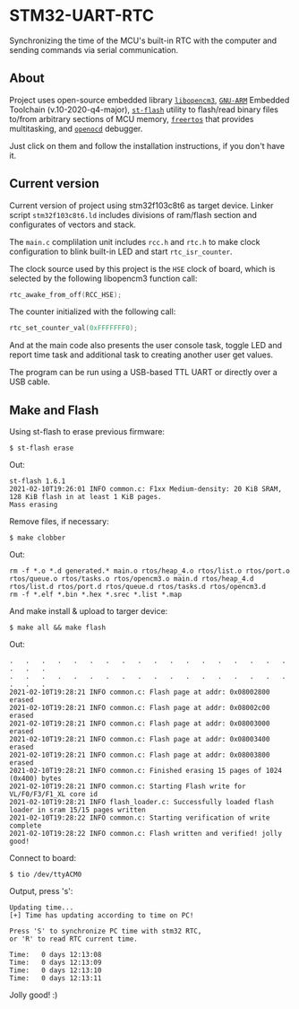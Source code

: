 # STM32-UART-RTC
Synchronizing the time of the MCU's built-in RTC with the computer and sending commands via serial communication.

## About
Project uses open-source embedded library [``libopencm3``](https://github.com/libopencm3/libopencm3), [``GNU-ARM``](https://developer.arm.com/tools-and-software/open-source-software/developer-tools/gnu-toolchain/gnu-rm/downloads) Embedded Toolchain (v.10-2020-q4-major), [``st-flash``](https://github.com/stlink-org/stlink) utility to flash/read binary files to/from arbitrary sections of MCU memory, [``freertos``](https://www.freertos.org/) that provides multitasking, and [``openocd``](http://openocd.org/) debugger. 

Just click on them and follow the installation instructions, if you don't have it.

## Current version
Current version of project using stm32f103c8t6 as target device. Linker script ``stm32f103c8t6.ld`` includes divisions of ram/flash section and configurates of vectors and stack. 

The ``main.c`` complilation unit includes ``rcc.h`` and ``rtc.h`` to make clock configuration to blink built-in LED and start ``rtc_isr_counter``. 

The clock source used by this project is the ``HSE`` clock of board, which is selected by the following libopencm3 function call:

```cpp
rtc_awake_from_off(RCC_HSE);
```

The counter initialized with the following call:
```cpp
rtc_set_counter_val(0xFFFFFFF0);
```

And at the main code also presents the user console task, toggle LED and report time task and additional task to creating another user get values.


The program can be run using a USB-based TTL UART or directly over a USB cable.


## Make and Flash

Using st-flash to erase previous firmware:
```
$ st-flash erase 
```
Out:
```
st-flash 1.6.1
2021-02-10T19:26:01 INFO common.c: F1xx Medium-density: 20 KiB SRAM, 128 KiB flash in at least 1 KiB pages.
Mass erasing
```

Remove files, if necessary:
```
$ make clobber
```
Out:
```
rm -f *.o *.d generated.* main.o rtos/heap_4.o rtos/list.o rtos/port.o rtos/queue.o rtos/tasks.o rtos/opencm3.o main.d rtos/heap_4.d rtos/list.d rtos/port.d rtos/queue.d rtos/tasks.d rtos/opencm3.d
rm -f *.elf *.bin *.hex *.srec *.list *.map 
```
And make install & upload to targer device:
```
$ make all && make flash
```
Out:

```
.   .   .   .   .   .   .   .   .   .   .   .   .   .   .   .   .   .   .   .   .
.   .   .   .   .   .   .   .   .   .   .   .   .   .   .   .   .   .   .   .   .
2021-02-10T19:28:21 INFO common.c: Flash page at addr: 0x08002800 erased
2021-02-10T19:28:21 INFO common.c: Flash page at addr: 0x08002c00 erased
2021-02-10T19:28:21 INFO common.c: Flash page at addr: 0x08003000 erased
2021-02-10T19:28:21 INFO common.c: Flash page at addr: 0x08003400 erased
2021-02-10T19:28:21 INFO common.c: Flash page at addr: 0x08003800 erased
2021-02-10T19:28:21 INFO common.c: Finished erasing 15 pages of 1024 (0x400) bytes
2021-02-10T19:28:21 INFO common.c: Starting Flash write for VL/F0/F3/F1_XL core id
2021-02-10T19:28:21 INFO flash_loader.c: Successfully loaded flash loader in sram 15/15 pages written
2021-02-10T19:28:22 INFO common.c: Starting verification of write complete
2021-02-10T19:28:22 INFO common.c: Flash written and verified! jolly good!
```
Connect to board:
```
$ tio /dev/ttyACM0
```
Output, press 's':
```
Updating time...
[+] Time has updating according to time on PC!

Press 'S' to synchronize PC time with stm32 RTC,
or 'R' to read RTC current time.

Time:   0 days 12:13:08
Time:   0 days 12:13:09
Time:   0 days 12:13:10
Time:   0 days 12:13:11

```
Jolly good! :)
